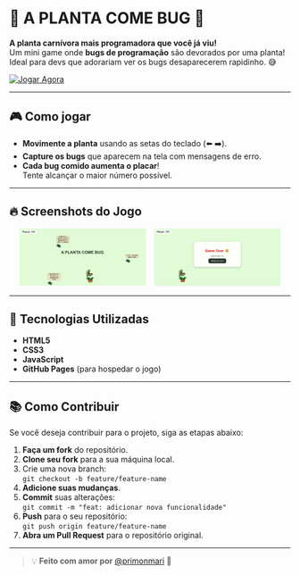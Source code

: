 # 🌱 A PLANTA COME BUG 🐛

**A planta carnívora mais programadora que você já viu!**  
Um mini game onde **bugs de programação** são devorados por uma planta! Ideal para devs que adorariam ver os bugs desaparecerem rapidinho. 😅


[![Jogar Agora](https://img.shields.io/badge/Jogar%20Agora-Click%20Here-brightgreen)](https://primonmari.github.io/planta-come-bug)




---

## 🎮 **Como jogar**

- **Movimente a planta** usando as setas do teclado (⬅️ ➡️).
- **Capture os bugs** que aparecem na tela com mensagens de erro.
- **Cada bug comido aumenta o placar**!  
   Tente alcançar o maior número possível.

---

## 🔥 **Screenshots do Jogo**

<div align="center">
  <img src="./images/project-image-bugs.png" width="45%" style="margin-right: 10px;" />
  <img src="./images/project-image-gameOver.png" width="45%" />
</div>

---

## 🐞 **Tecnologias Utilizadas**

- **HTML5**  
- **CSS3**  
- **JavaScript**  
- **GitHub Pages** (para hospedar o jogo)

---

## 📚 **Como Contribuir**

Se você deseja contribuir para o projeto, siga as etapas abaixo:

1. **Faça um fork** do repositório.
2. **Clone seu fork** para a sua máquina local.
3. Crie uma nova branch:  
   `git checkout -b feature/feature-name`
4. **Adicione suas mudanças**.
5. **Commit** suas alterações:  
   `git commit -m "feat: adicionar nova funcionalidade"`
6. **Push** para o seu repositório:  
   `git push origin feature/feature-name`
7. **Abra um Pull Request** para o repositório original.

---

> 💡 **Feito com amor por** [@primonmari](https://github.com/primonmari) 💚
